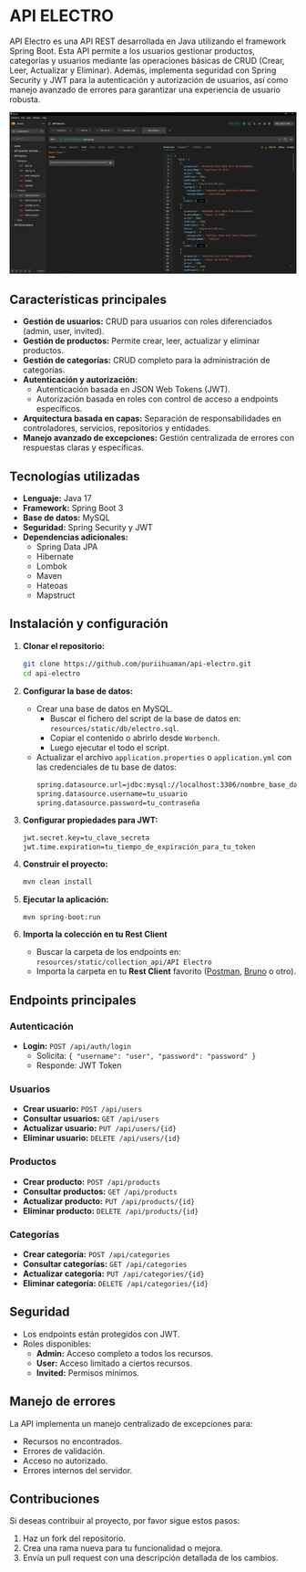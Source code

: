 # API ELECTRO

API Electro es una API REST desarrollada en Java utilizando el framework Spring Boot. Esta API permite a los usuarios
gestionar productos, categorías y usuarios mediante las operaciones básicas de CRUD (Crear, Leer, Actualizar y
Eliminar). Además, implementa seguridad con Spring Security y JWT para la autenticación y autorización de usuarios, así
como manejo avanzado de errores para garantizar una experiencia de usuario robusta.

![Demo](/src/main/resources/static/demo/demo.png)

## Características principales

- **Gestión de usuarios:** CRUD para usuarios con roles diferenciados (admin, user, invited).
- **Gestión de productos:** Permite crear, leer, actualizar y eliminar productos.
- **Gestión de categorías:** CRUD completo para la administración de categorías.
- **Autenticación y autorización:**
    - Autenticación basada en JSON Web Tokens (JWT).
    - Autorización basada en roles con control de acceso a endpoints específicos.
- **Arquitectura basada en capas:** Separación de responsabilidades en controladores, servicios, repositorios y
  entidades.
- **Manejo avanzado de excepciones:** Gestión centralizada de errores con respuestas claras y específicas.

## Tecnologías utilizadas

- **Lenguaje:** Java 17
- **Framework:** Spring Boot 3
- **Base de datos:** MySQL
- **Seguridad:** Spring Security y JWT
- **Dependencias adicionales:**
    - Spring Data JPA
    - Hibernate
    - Lombok
    - Maven
    - Hateoas
    - Mapstruct

## Instalación y configuración

1. **Clonar el repositorio:**
   ```bash
   git clone https://github.com/puriihuaman/api-electro.git
   cd api-electro
   ```
2. **Configurar la base de datos:**
    - Crear una base de datos en MySQL.
        - Buscar el fichero del script de la base de datos en: `resources/static/db/electro.sql`.
        - Copiar el contenido o abrirlo desde `Worbench`.
        - Luego ejecutar el todo el script.
    - Actualizar el archivo `application.properties` o `application.yml` con las credenciales de tu base de datos:
      ```properties
      spring.datasource.url=jdbc:mysql://localhost:3306/nombre_base_datos
      spring.datasource.username=tu_usuario
      spring.datasource.password=tu_contraseña
      ```
3. **Configurar propiedades para JWT:**
   ```properties
   jwt.secret.key=tu_clave_secreta
   jwt.time.expiration=tu_tiempo_de_expiración_para_tu_token
   ```
4. **Construir el proyecto:**
   ```bash
   mvn clean install
   ```

5. **Ejecutar la aplicación:**
   ```bash
   mvn spring-boot:run
   ```
6. **Importa la colección en tu Rest Client**
    - Buscar la carpeta de los endpoints en: `resources/static/collection_api/API Electro`
    - Importa la carpeta en tu **Rest Client**
      favorito ([Postman](https://www.postman.com/), [Bruno](https://www.usebruno.com/) o otro).

## Endpoints principales

### Autenticación

- **Login:** `POST /api/auth/login`
    - Solicita: `{ "username": "user", "password": "password" }`
    - Responde: JWT Token

### Usuarios

- **Crear usuario:** `POST /api/users`
- **Consultar usuarios:** `GET /api/users`
- **Actualizar usuario:** `PUT /api/users/{id}`
- **Eliminar usuario:** `DELETE /api/users/{id}`

### Productos

- **Crear producto:** `POST /api/products`
- **Consultar productos:** `GET /api/products`
- **Actualizar producto:** `PUT /api/products/{id}`
- **Eliminar producto:** `DELETE /api/products/{id}`

### Categorías

- **Crear categoría:** `POST /api/categories`
- **Consultar categorías:** `GET /api/categories`
- **Actualizar categoría:** `PUT /api/categories/{id}`
- **Eliminar categoría:** `DELETE /api/categories/{id}`

## Seguridad

- Los endpoints están protegidos con JWT.
- Roles disponibles:
    - **Admin:** Acceso completo a todos los recursos.
    - **User:** Acceso limitado a ciertos recursos.
    - **Invited:** Permisos mínimos.

## Manejo de errores

La API implementa un manejo centralizado de excepciones para:

- Recursos no encontrados.
- Errores de validación.
- Acceso no autorizado.
- Errores internos del servidor.

## Contribuciones

Si deseas contribuir al proyecto, por favor sigue estos pasos:

1. Haz un fork del repositorio.
2. Crea una rama nueva para tu funcionalidad o mejora.
3. Envía un pull request con una descripción detallada de los cambios.



